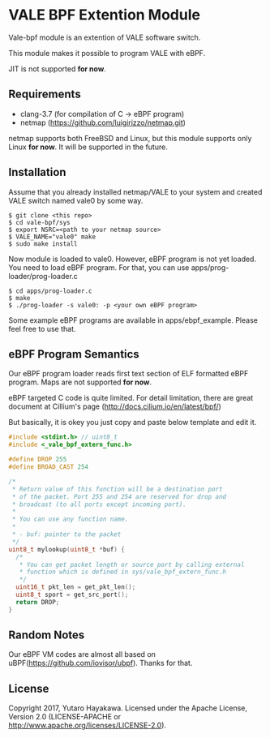 # VALE BPF Extention Module
Vale-bpf module is an extention of VALE software switch.

This module makes it possible to program VALE with eBPF.

JIT is not supported **for now**.

## Requirements
- clang-3.7 (for compilation of C -> eBPF program)
- netmap (https://github.com/luigirizzo/netmap.git)

netmap supports both FreeBSD and Linux, but this module supports
only Linux **for now**. It will be supported in the future.

## Installation
Assume that you already installed netmap/VALE to your system
and created VALE switch named vale0 by some way.

```
$ git clone <this repo>
$ cd vale-bpf/sys
$ export NSRC=<path to your netmap source>
$ VALE_NAME="vale0" make
$ sudo make install
```

Now module is loaded to vale0. However, eBPF program is not yet loaded.
You need to load eBPF program. For that, you can use apps/prog-loader/prog-loader.c

```
$ cd apps/prog-loader.c
$ make
$ ./prog-loader -s vale0: -p <your own eBPF program>
```

Some example eBPF programs are available in apps/ebpf\_example. Please feel free to
use that.

## eBPF Program Semantics
Our eBPF program loader reads first text section of ELF formatted eBPF program.
Maps are not supported **for now**.

eBPF targeted C code is quite limited. For detail limitation, there are great document
at Cillium's page (http://docs.cilium.io/en/latest/bpf/)

But basically, it is okey you just copy and paste below template and edit it.

```C
#include <stdint.h> // uint8_t
#include <_vale_bpf_extern_func.h>

#define DROP 255
#define BROAD_CAST 254

/*
 * Return value of this function will be a destination port
 * of the packet. Port 255 and 254 are reserved for drop and
 * broadcast (to all ports except incoming port).
 *
 * You can use any function name.
 *
 * - buf: pointer to the packet
 */
uint8_t mylookup(uint8_t *buf) {
  /*
   * You can get packet length or source port by calling external
   * function which is defined in sys/vale_bpf_extern_func.h
   */
  uint16_t pkt_len = get_pkt_len();
  uint8_t sport = get_src_port();
  return DROP;
}
```

## Random Notes
Our eBPF VM codes are almost all based on uBPF(https://github.com/iovisor/ubpf).
Thanks for that.

## License
Copyright 2017, Yutaro Hayakawa. Licensed under the Apache License,
Version 2.0 (LICENSE-APACHE or http://www.apache.org/licenses/LICENSE-2.0).
